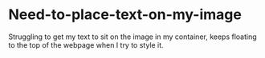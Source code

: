 # Need-to-place-text-on-my-image
Struggling to get my text to sit on the image in my container, keeps floating to the top of the webpage when I try to style it.
